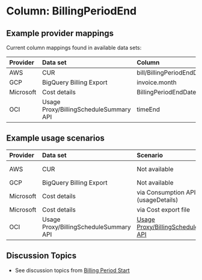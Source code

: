 # Column: BillingPeriodEnd

## Example provider mappings

Current column mappings found in available data sets:

| Provider  | Data set                 | Column                      |
|:----------|:-------------------------|:----------------------------|
| AWS       | CUR                      | bill/BillingPeriodEndDate |
| GCP       | BigQuery Billing Export  | invoice.month               |
| Microsoft | Cost details             | BillingPeriodEndDate      |
| OCI       | Usage Proxy/BillingScheduleSummary API             | timeEnd |

## Example usage scenarios

| Provider  | Data set                | Scenario                           | Value                    |
|:----------|:------------------------|:-----------------------------------|:-------------------------|
| AWS       | CUR                     | Not available                      | 2023-05-01T00:00:00.000Z |
| GCP       | BigQuery Billing Export | Not available                      | 202304                   |
| Microsoft | Cost details            | via Consumption API (usageDetails) | 2022-10-11T00:00:00Z     |
| Microsoft | Cost details            | via Cost export file               | 02/13/2023               |
| OCI       | Usage Proxy/BillingScheduleSummary API            | [Usage Proxy/BillingScheduleSummary API](https://docs.oracle.com/en-us/iaas/api/#/en/usage-proxy/20190111/BillingScheduleSummary/)              | NA        |

## Discussion Topics

* See discussion topics from [Billing Period Start](../billingperiodstart.md)
